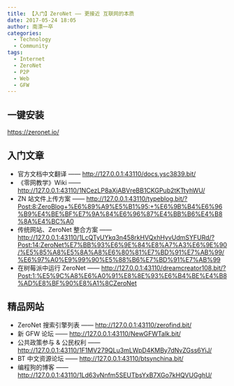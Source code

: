 ```yaml
---
title: 【入门】ZeroNet —— 更接近 互联网的本质
date: 2017-05-24 18:05
author: 南漂一卒
categories:
  - Technology
  - Community
tags:
  - Internet
  - ZeroNet
  - P2P
  - Web
  - GFW
---
```



## 一键安装

https://zeronet.io/


## 入门文章

 - 官方文档中文翻译 —— http://127.0.0.1:43110/docs.ysc3839.bit/
 - 《零网教学》Wiki —— http://127.0.0.1:43110/1NCezLP8aXjABVreBB1CKGPub2tKTtyhWU/
 - ZN 站文件上传方案 —— http://127.0.0.1:43110/typeblog.bit/?Post:8:ZeroBlog+%E6%89%A9%E5%B1%95:+%E6%9B%B4%E6%96%B9%E4%BE%BF%E7%9A%84%E6%96%87%E4%BB%B6%E4%B8%8A%E4%BC%A0
 - 传统网站、ZeroNet 整合方案 —— http://127.0.0.1:43110/1LcQTyUYkq3n458rkHVQxhHyvUdmSYFURd/?Post:14:ZeroNet%E7%BB%93%E6%9E%84%E8%A7%A3%E6%9E%90/%E5%85%A8%E5%8A%A8%E6%80%81%E7%BD%91%E7%AB%99/%E6%97%A0%E9%99%90%E5%88%B6%E7%BD%91%E7%AB%99
 - 在树莓派中运行 ZeroNet —— http://127.0.0.1:43110/dreamcreator108.bit/?Post:1:%E5%9C%A8%E6%A0%91%E8%8E%93%E6%B4%BE%E4%B8%AD%E8%BF%90%E8%A1%8CZeroNet


## 精品网站

 - ZeroNet 搜索引擎列表 —— http://127.0.0.1:43110/zerofind.bit/
 - 新 GFW 论坛 —— http://127.0.0.1:43110/NewGFWTalk.bit/
 - 公共政策参与 & 公民权利 —— http://127.0.0.1:43110/1F1MV279QLu3mLWpD4KMBy7dNvZGss6YiJ/
 - BT 中文资源论坛 —— http://127.0.0.1:43110/btsynchina.bit/
 - 编程狗的博客 —— http://127.0.0.1:43110/1Ld63vNnfm5SEUTbsYxB7XGo7kHQVUGghU/

